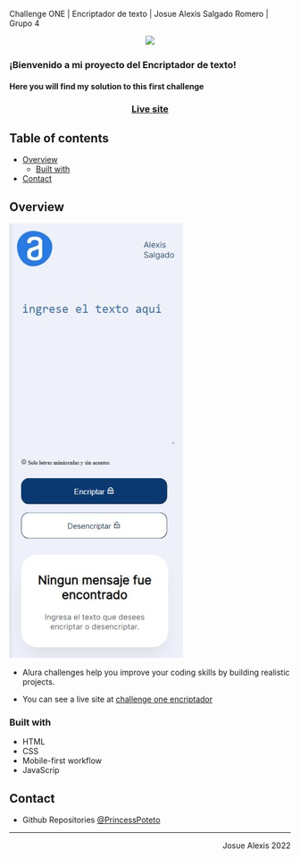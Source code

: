 Challenge ONE | Encriptador de texto | Josue Alexis Salgado Romero | Grupo 4
<p align="center" >
     <img width="500" heigth="300" src="https://user-images.githubusercontent.com/91544872/157673573-5e781ce9-601c-4ea3-9db1-b60bebf717aa.png">
</p>

### ¡Bienvenido a mi proyecto del Encriptador de texto!

#### Here you will find my solution to this first challenge


<div align="center">
  <h3>
    <a href="https://princesspoteto.github.io/challenge-one-encriptador-latam/">
      Live site
    </a>
  </h3>
</div>



## Table of contents

- [Overview](#overview)
  - [Built with](#built-with)
- [Contact](#contact)

<!-- Overview section -->

## Overview
![preview screenshot](./img/overview.jpg)

- Alura challenges help you improve your coding skills by building realistic projects.

- You can see a live site at [challenge one encriptador](https://princesspoteto.github.io/challenge-one-encriptador-latam/)

### Built with

- HTML
- CSS
- Mobile-first workflow
- JavaScrip

<!-- Contact section -->

##  Contact

- Github Repositories [@PrincessPoteto](https://github.com/PrincessPoteto)

---

<div align="right">
    <p>Josue Alexis 2022</p>
</div>